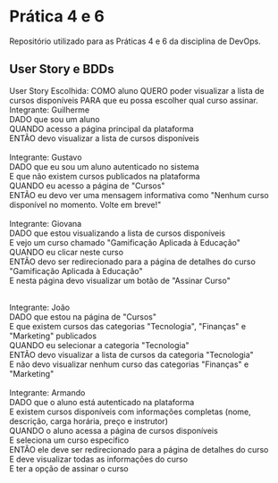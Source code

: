 # Prática 4 e 6

Repositório utilizado para as Práticas 4 e 6 da disciplina de DevOps.

## User Story e BDDs
User Story Escolhida: COMO aluno QUERO poder visualizar a lista de cursos disponíveis PARA que eu possa escolher qual curso assinar.
<br>
Integrante: Guilherme<br>
DADO que sou um aluno<br>
QUANDO acesso a página principal da plataforma<br>
ENTÃO devo visualizar a lista de cursos disponíveis<br>
<br>
Integrante: Gustavo<br>
DADO que eu sou um aluno autenticado no sistema<br>
E que não existem cursos publicados na plataforma<br>
QUANDO eu acesso a página de "Cursos"<br>
ENTÃO eu devo ver uma mensagem informativa como "Nenhum curso disponível no momento. Volte em breve!"
<br><br>
Integrante: Giovana<br>
DADO que estou visualizando a lista de cursos disponíveis<br>
E vejo um curso chamado "Gamificação Aplicada à Educação"<br>
QUANDO eu clicar neste curso<br>
ENTÃO devo ser redirecionado para a página de detalhes do curso "Gamificação Aplicada à Educação"<br>
E nesta página devo visualizar um botão de "Assinar Curso"<br>
<br>

Integrante: João<br>
DADO que estou na página de "Cursos"<br>
E que existem cursos das categorias "Tecnologia", "Finanças" e "Marketing" publicados<br>
QUANDO eu selecionar a categoria "Tecnologia"<br>
ENTÃO devo visualizar a lista de cursos da categoria "Tecnologia"<br>
E não devo visualizar nenhum curso das categorias "Finanças" e "Marketing"<br>
<br>
Integrante: Armando<br>
DADO que o aluno está autenticado na plataforma<br>
E existem cursos disponíveis com informações completas (nome, descrição, carga horária, preço e instrutor)<br> 
QUANDO o aluno acessa a página de cursos disponíveis<br>
E seleciona um curso específico<br>
ENTÃO ele deve ser redirecionado para a página de detalhes do curso<br>
E deve visualizar todas as informações do curso<br>
E ter a opção de assinar o curso<br>
